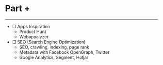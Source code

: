 # Part +

---

* ▢ Apps Inspiration
  * Product Hunt
  * Webappalyzer
* ▢ SEO (Search Engine Optimization)
  * SEO, crawling, indexing, page rank
  * Metadata with Facebook OpenGraph, Twitter
  * Google Analytics, Segment, Hotjar
